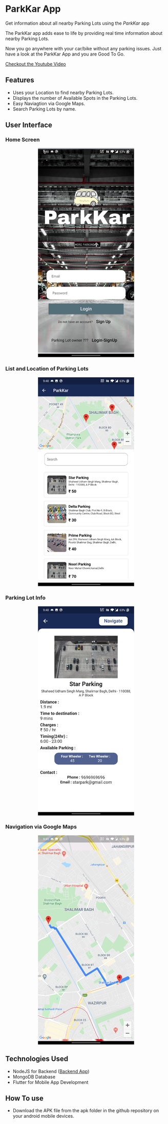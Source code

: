 # ParkKar App

Get information about all nearby Parking Lots using the <i>ParkKar</i> app

The ParkKar app adds ease to life by providing real time information about nearby Parking Lots. 

Now you go anywhere with your car/bike without any parking issues. Just have a look at the ParkKar App and you are Good To Go.


<a href="https://youtu.be/-CK_Im9U-_s" target="_blank">Checkout the Youtube Video</i></a>
## Features

* Uses your Location to find nearby Parking Lots.
* Displays the number of Available Spots in the Parking Lots.
* Easy Naviagtion via Google Maps.
* Search Parking Lots by name.

## User Interface

### Home Screen
<p align="center">
<img src="https://github.com/vinaydahiya04/ParkKar/blob/master/images/homePage.jpg" width="300" margin="auto"/>
</p>

### List and Location of Parking Lots
<p align="center">
<img src="https://github.com/vinaydahiya04/ParkKar/blob/master/images/parkingLots.jpg" width="300" margin="auto"/>
</p>

### Parking Lot Info
<p align="center">
<img src="https://github.com/vinaydahiya04/ParkKar/blob/master/images/parkingLotInfo.jpg" width = "300" margin="auto"/>
</p>

### Navigation via Google Maps
<p align="center">
<img src="https://github.com/vinaydahiya04/ParkKar/blob/master/images/Navigation.jpg" width = "300" margin="auto"/>
</p>

## Technologies Used

* NodeJS for Backend (<a href="https://park-kar-server.herokuapp.com/">Backend App</a>)
* MongoDB Database
* Flutter for Mobile App Development

## How To use
* Download the APK file from the apk folder in the github repository on your android mobile devices.
